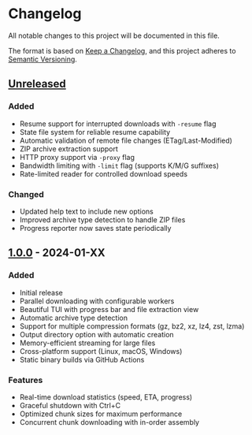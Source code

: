 # Changelog

All notable changes to this project will be documented in this file.

The format is based on [Keep a Changelog](https://keepachangelog.com/en/1.0.0/),
and this project adheres to [Semantic Versioning](https://semver.org/spec/v2.0.0.html).

## [Unreleased]

### Added
- Resume support for interrupted downloads with `-resume` flag
- State file system for reliable resume capability
- Automatic validation of remote file changes (ETag/Last-Modified)
- ZIP archive extraction support
- HTTP proxy support via `-proxy` flag
- Bandwidth limiting with `-limit` flag (supports K/M/G suffixes)
- Rate-limited reader for controlled download speeds

### Changed
- Updated help text to include new options
- Improved archive type detection to handle ZIP files
- Progress reporter now saves state periodically

## [1.0.0] - 2024-01-XX

### Added
- Initial release
- Parallel downloading with configurable workers
- Beautiful TUI with progress bar and file extraction view
- Automatic archive type detection
- Support for multiple compression formats (gz, bz2, xz, lz4, zst, lzma)
- Output directory option with automatic creation
- Memory-efficient streaming for large files
- Cross-platform support (Linux, macOS, Windows)
- Static binary builds via GitHub Actions

### Features
- Real-time download statistics (speed, ETA, progress)
- Graceful shutdown with Ctrl+C
- Optimized chunk sizes for maximum performance
- Concurrent chunk downloading with in-order assembly

[Unreleased]: https://github.com/wesraph/marianne/compare/v1.0.0...HEAD
[1.0.0]: https://github.com/wesraph/marianne/releases/tag/v1.0.0